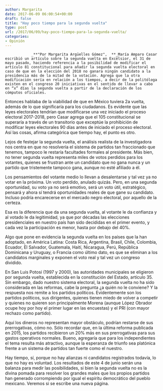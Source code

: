```yaml
---
author: Margarita
date: 2017-06-09 06:00:54+00:00
draft: false
title: "Hay poco tiempo para la segunda vuelta"
type: post
url: /2017/06/09/hay-poco-tiempo-para-la-segunda-vuelta/
categories:
- Opinión
---
```



				_**"Por Margarita Argüelles Gómez",  **_María Amparo Casar escribió un artículo sobre la segunda vuelta en Excélsior, el 31 de mayo pasado, haciendo referencia a la posibilidad de modificar el artículo 81 constitucional para añadir la segunda vuelta electoral en caso de que en la elección del 2018 no ganara ningún candidato a la presidencia más de la mitad de la votación. Agrega que la otra modificación sería en relación a los tiempos, a decir de la politóloga existen en el congreso 20 iniciativas en el sentido de llevar a cabo en “x” días la segunda vuelta a partir de la declaración de los cómputos oficiales.

Entonces hablaba de la viabilidad de que en México tuviera 2a vuelta, además de lo que significaría para los ciudadanos. Es evidente que las leyes electorales tendrían que modificarse una vez iniciado el proceso electoral 2017-2018, pero Casar agrega que el 105 constitucional se superaría a través de un transitorio que exceptúe la prohibición de modificar leyes electorales 90 días antes de iniciado el proceso electoral. Así las cosas, afirma categórica que tiempo hay, el punto es otro.

Lejos de festejar la segunda vuelta, el análisis realista de la investigadora nos centra en que no resolvería el sistema de partidos tan fraccionado que tenemos, tampoco le restaría facultades formales al presidente. Más bien, no tener segunda vuelta representa miles de votos perdidos para los votantes, quienes se frustran ante un candidato que no gana nunca y un partido que tristemente tampoco gana, aunque no esté afiliado a él.

Los pensamientos del votante medio lo llevan a desalentarse y tal vez ya no votar en la próxima. Un voto perdido, anulado quizás. Pero, en una segunda oportunidad, su voto ya no será emotivo, será un voto útil, estratégico, pensará y ahora sí tendrá oportunidades reales de que gane su candidato. Incluso podría encarecerse en el mercado negro electoral, por aquello de la certeza.

Esa es la diferencia que da una segunda vuelta, al votante le da confianza y al votado le da legitimidad, ya que por décadas las elecciones presidenciales en nuestro país han sido decididas en el primer evento, y cada vez la participación es menor, hasta por debajo del 40%.

Algo que pone en evidencia la segunda vuelta en los países que la han adoptado, en América Latina: Costa Rica, Argentina, Brasil, Chile, Colombia, Ecuador, El Salvador, Guatemala, Haití, Nicaragua, Perú, República Dominicana y Uruguay, o Francia como último dato, es que se eliminan a los candidatos marginales y exponen el voto real y tal vez un congreso dividido.

En San Luis Potosí (1997 y 2000), las autoridades municipales se eligieron por segunda vuelta, establecida en la constitución del Estado, artículo 35. Sin embargo, dado nuestro sistema electoral, la segunda vuelta no ha sido considerada en las reformas, cabe la pregunta ¿a quién no le conviene? Y la respuesta nos remite a los partidos políticos. Evidentemente son los partidos políticos, sus dirigentes, quienes tienen miedo de volver a competir y quienes no quieren son principalmente Morena (aunque López Obrador ocupe hoy por hoy el primer lugar en las encuestas) y el PRI (con mayor rechazo como partido).

Aquí los dineros no representan mayor obstáculo, podrían restarse de sus prerrogativas, cómo no. Sólo recordar que, en la última reforma publicada en 2015, los partidos recibieron un 20% más en sus prerrogativas para sus gastos operativos normales. Bueno, agregaría que para los independientes el tema resulta más atractivo, aunque la esperanza de triunfo sea platónica frente a un sistema de partidos tan fuerte como el nuestro.

Hay tiempo, sí, porque no hay alianzas ni candidatos registrados todavía, lo que no hay es voluntad. Los resultados de este 4 de junio serán una balanza para medir las posibilidades, si bien la segunda vuelta no es la divina pomada para resolver los grandes males que los propios partidos han generado corrompiendo por igual el espíritu democrático del pueblo mexicano. Veremos si se escribe una nueva página.		
